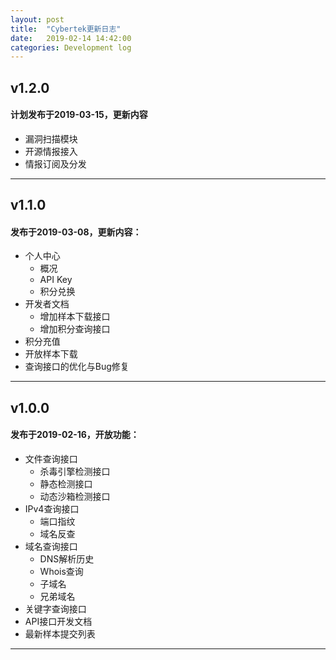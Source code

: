 ```yaml
---
layout: post
title:  "Cybertek更新日志"
date:   2019-02-14 14:42:00
categories: Development log
---
```


## v1.2.0
#### 计划发布于2019-03-15，更新内容
- 漏洞扫描模块
- 开源情报接入
- 情报订阅及分发

---

## v1.1.0
#### 发布于2019-03-08，更新内容：
- 个人中心
	- 概况
	- API Key
	- 积分兑换
- 开发者文档
	- 增加样本下载接口
	- 增加积分查询接口
- 积分充值
- 开放样本下载
- 查询接口的优化与Bug修复

---

## v1.0.0
#### 发布于2019-02-16，开放功能：

- 文件查询接口
	- 杀毒引擎检测接口
	- 静态检测接口
	- 动态沙箱检测接口
- IPv4查询接口
	- 端口指纹
	- 域名反查
- 域名查询接口
	- DNS解析历史
	- Whois查询
	- 子域名
	- 兄弟域名
- 关键字查询接口
- API接口开发文档
- 最新样本提交列表

---